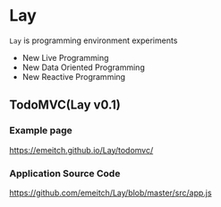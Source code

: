 # Lay

`Lay` is programming environment experiments
- New Live Programming
- New Data Oriented Programming
- New Reactive Programming

## TodoMVC(Lay v0.1)

### Example page
https://emeitch.github.io/Lay/todomvc/

### Application Source Code
https://github.com/emeitch/Lay/blob/master/src/app.js
